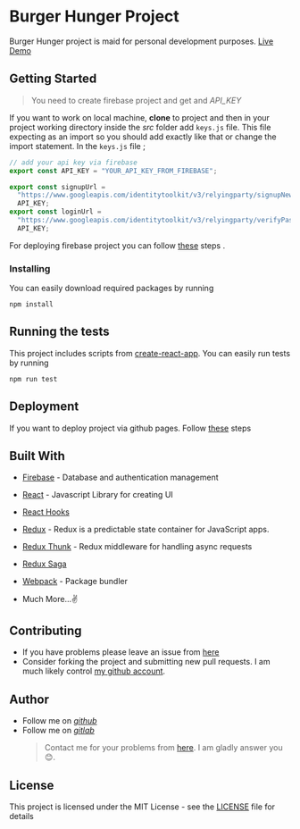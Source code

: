 # Burger Hunger Project

Burger Hunger project is maid for personal development purposes. [Live Demo](https://afozbek.github.io/Burger-Hunger/)

## Getting Started

> You need to create firebase project and get and *API_KEY*

If you want to work on local machine, **clone** to project and then in your project working directory inside the *src* folder add `keys.js` file. This file expecting as an import so you should add exactly like that or change the import statement. In the `keys.js` file ;

```js
// add your api key via firebase
export const API_KEY = "YOUR_API_KEY_FROM_FIREBASE";

export const signupUrl =
  "https://www.googleapis.com/identitytoolkit/v3/relyingparty/signupNewUser?key=" +
  API_KEY;
export const loginUrl =
  "https://www.googleapis.com/identitytoolkit/v3/relyingparty/verifyPassword?key=" +
  API_KEY;
```

For deploying firebase project you can follow [these](https://www.robinwieruch.de/firebase-deploy-react-js/) steps .

### Installing

You can easily download required packages by running

`npm install`

## Running the tests

This project includes scripts from [create-react-app](https://facebook.github.io/create-react-app/docs/getting-started). You can easily run tests by running

`npm run test`

## Deployment

If you want to deploy project via github pages. Follow [these](https://reactgo.com/deploy-react-app-github-pages/) steps

## Built With

- [Firebase](https://firebase.google.com/) - Database and authentication management
- [React](https://reactjs.org/) - Javascript Library for creating UI
- [React Hooks](https://reactjs.org/docs/hooks-intro.html)
- [Redux](https://redux.js.org/) - Redux is a predictable state container for JavaScript apps.

- [Redux Thunk](https://github.com/reduxjs/redux-thunk) - Redux middleware for handling async requests
- [Redux Saga](https://github.com/redux-saga/redux-saga)
- [Webpack](https://webpack.js.org/) - Package bundler
- Much More...✌

## Contributing

- If you have problems please leave an issue from [here](https://github.com/afozbek/Burger-Hunger/issues)
- Consider forking the project and submitting new pull requests. I am much likely control [my github account](https://github.com/afozbek).

## Author

- Follow me on [_github_](https://github.com/afozbek)
- Follow me on [_gitlab_](https://gitlab.com/afozbek)
  > Contact me for your problems from [here](mailto:furkanozbek1995@gmail.com). I am gladly answer you 😊.

## License

This project is licensed under the MIT License - see the [LICENSE](LICENSE) file for details

